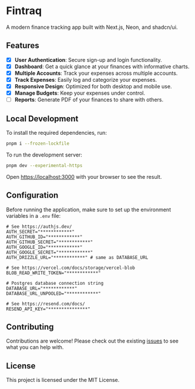 # Fintraq

A modern finance tracking app built with Next.js, Neon, and shadcn/ui.

## Features

- [x] **User Authentication**: Secure sign-up and login functionality.
- [x] **Dashboard**: Get a quick glance at your finances with informative charts.
- [x] **Multiple Accounts**: Track your expenses across multiple accounts.
- [x] **Track Expenses**: Easily log and categorize your expenses.
- [x] **Responsive Design**: Optimized for both desktop and mobile use.
- [x] **Manage Budgets**: Keep your expenses under control.
- [ ] **Reports**: Generate PDF of your finances to share with others.

## Local Development

To install the required dependencies, run:

```bash
pnpm i --frozen-lockfile
```

To run the development server:

```bash
pnpm dev --experimental-https
```

Open [https://localhost:3000](https://localhost:3000) with your browser to see the result.

## Configuration

Before running the application, make sure to set up the environment variables in a `.env` file:

```env
# See https://authjs.dev/
AUTH_SECRET="************"
AUTH_GITHUB_ID="************"
AUTH_GITHUB_SECRET="************"
AUTH_GOOGLE_ID="************"
AUTH_GOOGLE_SECRET="************"
AUTH_DRIZZLE_URL="************" # same as DATABASE_URL

# See https://vercel.com/docs/storage/vercel-blob
BLOB_READ_WRITE_TOKEN="************"

# Postgres database connection string
DATABASE_URL="************"
DATABASE_URL_UNPOOLED="************"

# See https://resend.com/docs/
RESEND_API_KEY="***************"
```

## Contributing

Contributions are welcome! Please check out the existing [issues](https://github.com/hammadmajid/fintraq/issues) to see what you can help with.

## License

This project is licensed under the MIT License.
